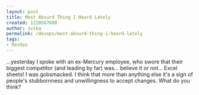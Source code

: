 ```yaml
---
layout: post
title: Most Absurd Thing I Heard Lately
created: 1220567600
author: zvika
permalink: /devops/most-absurd-thing-i-heard-lately
tags:
- DevOps
---
```

<p>...yesterday I spoke with an ex-Mercury employee, who swore that their biggest competitor (and leading by far) was... believe it or not... Excel sheets! I was gobsmacked. I think that more than anything else it's a sign of people's stubbornness and unwillingness to accept changes. What do you think?</p>

